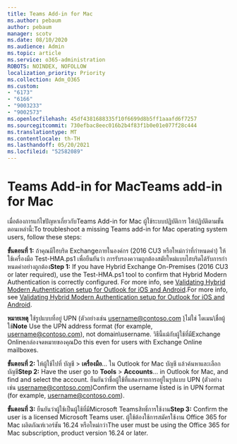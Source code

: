 ```yaml
---
title: Teams Add-in for Mac
ms.author: pebaum
author: pebaum
manager: scotv
ms.date: 08/10/2020
ms.audience: Admin
ms.topic: article
ms.service: o365-administration
ROBOTS: NOINDEX, NOFOLLOW
localization_priority: Priority
ms.collection: Adm_O365
ms.custom:
- "6173"
- "6166"
- "9003233"
- "9002573"
ms.openlocfilehash: 45df4381688335f10f6699d8b5ff1aaafd6f7257
ms.sourcegitcommit: 730efbac8eec016b2b4f83f1b0e01e077f28c444
ms.translationtype: MT
ms.contentlocale: th-TH
ms.lasthandoff: 05/20/2021
ms.locfileid: "52582089"
---
```

# <a name="teams-add-in-for-mac"></a><span data-ttu-id="59aef-102">Teams Add-in for Mac</span><span class="sxs-lookup"><span data-stu-id="59aef-102">Teams add-in for Mac</span></span>

<span data-ttu-id="59aef-103">เมื่อต้องการแก้ไขปัญหาเกี่ยวกับTeams Add-in for Mac ผู้ใช้ระบบปฏิบัติการ ให้ปฏิบัติตามขั้นตอนเหล่านี้:</span><span class="sxs-lookup"><span data-stu-id="59aef-103">To troubleshoot a missing Teams add-in for Mac operating system users, follow these steps:</span></span>

<span data-ttu-id="59aef-104">**ขั้นตอนที่ 1:** ถ้าคุณมีไฮบริด Exchangeภายในองค์กร (2016 CU3 หรือใหม่กว่าที่กําหนดค่า) ให้ใช้เครื่องมือ Test-HMA.ps1 เพื่อยืนยันว่า การรับรองความถูกต้องสมัยใหม่แบบไฮบริดได้รับการกําหนดค่าอย่างถูกต้อง</span><span class="sxs-lookup"><span data-stu-id="59aef-104">**Step 1:** If you have Hybrid Exchange On-Premises (2016 CU3 or later required), use the Test-HMA.ps1 tool to confirm that Hybrid Modern Authentication is correctly configured.</span></span> <span data-ttu-id="59aef-105">For more info, see [Validating Hybrid Modern Authentication setup for Outlook for iOS and Android](https://aka.ms/TestHMAEAS).</span><span class="sxs-lookup"><span data-stu-id="59aef-105">For more info, see [Validating Hybrid Modern Authentication setup for Outlook for iOS and Android](https://aka.ms/TestHMAEAS).</span></span>  

<span data-ttu-id="59aef-106">**หมายเหตุ** ใช้รูปแบบที่อยู่ UPN (ตัวอย่างเช่น username@contoso.com [)](mailto:username@contoso.com)ไม่ใช่ โดเมน\ชื่อผู้ใช้</span><span class="sxs-lookup"><span data-stu-id="59aef-106">**Note** Use the UPN address format (for example, [username@contoso.com](mailto:username@contoso.com)), not domain\username.</span></span> <span data-ttu-id="59aef-107">วิธีนี้แม้กับผู้ใช้ที่มีExchange Onlineกล่องจดหมายของคุณ</span><span class="sxs-lookup"><span data-stu-id="59aef-107">Do this even for users with Exchange Online mailboxes.</span></span>

<span data-ttu-id="59aef-108">**ขั้นตอนที่ 2:** ให้ผู้ใช้ไปที่ บัญชี  >  **เครื่องมือ**... ใน Outlook for Mac บัญชี แล้วค้นหาและเลือกบัญชี</span><span class="sxs-lookup"><span data-stu-id="59aef-108">**Step 2:** Have the user go to **Tools** > **Accounts**... in Outlook for Mac, and find and select the account.</span></span> <span data-ttu-id="59aef-109">ยืนยันว่าชื่อผู้ใช้ที่แสดงรายการอยู่ในรูปแบบ UPN (ตัวอย่างเช่น [username@contoso.com](mailto:username@contoso.com))</span><span class="sxs-lookup"><span data-stu-id="59aef-109">Confirm the username listed is in UPN format (for example, [username@contoso.com](mailto:username@contoso.com)).</span></span>

<span data-ttu-id="59aef-110">**ขั้นตอนที่ 3:** ยืนยันว่าผู้ใช้เป็นผู้ใช้ที่มีMicrosoft Teamsสิทธิ์การใช้งาน</span><span class="sxs-lookup"><span data-stu-id="59aef-110">**Step 3:** Confirm the user is a licensed Microsoft Teams user.</span></span> <span data-ttu-id="59aef-111">ผู้ใช้ต้องใช้การสมัครใช้งาน Office 365 for Mac ผลิตภัณฑ์เวอร์ชัน 16.24 หรือใหม่กว่า</span><span class="sxs-lookup"><span data-stu-id="59aef-111">The user must be using the Office 365 for Mac subscription, product version 16.24 or later.</span></span>